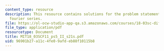 ```yaml
---
content_type: resource
description: This resource contains solutions for the problem statements related to
  fourier series.
file: https://ol-ocw-studio-app-qa.s3.amazonaws.com/courses/18-03sc-differential-equations-fall-2011/96901b27a11c4fe09afdeb88f10115b8_MIT18_03SCF11_ps5_II_s21s.pdf
file_type: application/pdf
resourcetype: Document
title: MIT18_03SCF11_ps5_II_s21s.pdf
uid: 96901b27-a11c-4fe0-9afd-eb88f10115b8
---
```

